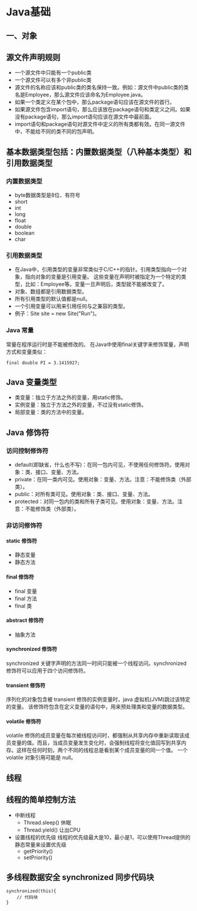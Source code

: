 Java基础
======================

一、对象
---------------------
## 源文件声明规则
* 一个源文件中只能有一个public类
* 一个源文件可以有多个非public类
* 源文件的名称应该和public类的类名保持一致。例如：源文件中public类的类名是Employee，那么源文件应该命名为Employee.java。
* 如果一个类定义在某个包中，那么package语句应该在源文件的首行。
* 如果源文件包含import语句，那么应该放在package语句和类定义之间。如果没有package语句，那么import语句应该在源文件中最前面。
* import语句和package语句对源文件中定义的所有类都有效。在同一源文件中，不能给不同的类不同的包声明。
## 基本数据类型包括：内置数据类型（八种基本类型）和引用数据类型
### 内置数据类型
* byte数据类型是8位、有符号
* short
* int 
* long
* float
* double
* boolean
* char
### 引用数据类型
* 在Java中，引用类型的变量非常类似于C/C++的指针。引用类型指向一个对象，指向对象的变量是引用变量。
这些变量在声明时被指定为一个特定的类型，比如：Employee等。变量一旦声明后，类型就不能被改变了。
* 对象、数组都是引用数据类型。
* 所有引用类型的默认值都是null。
* 一个引用变量可以用来引用任何与之兼容的类型。
* 例子：Site site = new Site("Run")。

### Java 常量
常量在程序运行时是不能被修改的。
在Java中使用final关键字来修饰常量，声明方式和变量类似：
~~~
final double PI = 3.1415927;
~~~
## Java 变量类型
* 类变量：独立于方法之外的变量，用static修饰。
* 实例变量：独立于方法之外的变量，不过没有static修饰。
* 局部变量：类的方法中的变量。

## Java 修饰符
### 访问控制修饰符
* default(即缺省，什么也不写)：在同一包内可见，不使用任何修饰符。使用对象：类、接口、变量、方法。
* private：在同一类内可见。使用对象：变量、方法。注意：不能修饰类（外部类）。
* public：对所有类可见。使用对象：类、接口、变量、方法。
* protected：对同一包内的类和所有子类可见。使用对象：变量、方法。注意：不能修饰类（外部类）。
### 非访问修饰符
#### static 修饰符
* 静态变量
* 静态方法
#### final 修饰符
* final 变量
* final 方法
* final 类
#### abstract 修饰符
* 抽象方法
#### synchronized 修饰符
synchronized 关键字声明的方法同一时间只能被一个线程访问。synchronized 修饰符可以应用于四个访问修饰符。
#### transient 修饰符
序列化的对象包含被 transient 修饰的实例变量时，java 虚拟机(JVM)跳过该特定的变量。
该修饰符包含在定义变量的语句中，用来预处理类和变量的数据类型。
#### volatile 修饰符
volatile 修饰的成员变量在每次被线程访问时，都强制从共享内存中重新读取该成员变量的值。而且，当成员变量发生变化时，会强制线程将变化值回写到共享内存。这样在任何时刻，两个不同的线程总是看到某个成员变量的同一个值。
一个 volatile 对象引用可能是 null。

线程
---------------------
## 线程的简单控制方法
* 中断线程
  - Thread.sleep() 休眠
  - Thread.yield() 让出CPU
* 设置线程的优先级 线程的优先级最大是10，最小是1，可以使用Thread提供的静态常量来设置优先级
  - getPriority()
  - setPriority()
## 多线程数据安全 synchronized 同步代码块
~~~
synchronized(this){
    // 代码块
}
~~~
